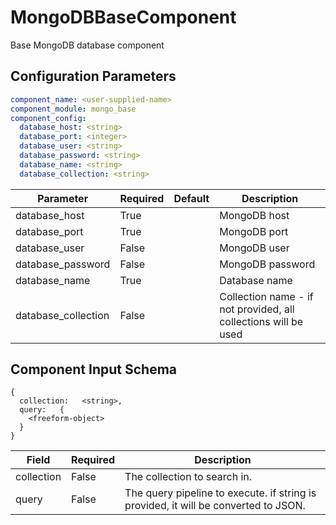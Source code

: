 # MongoDBBaseComponent

Base MongoDB database component

## Configuration Parameters

```yaml
component_name: <user-supplied-name>
component_module: mongo_base
component_config:
  database_host: <string>
  database_port: <integer>
  database_user: <string>
  database_password: <string>
  database_name: <string>
  database_collection: <string>
```

| Parameter | Required | Default | Description |
| --- | --- | --- | --- |
| database_host | True |  | MongoDB host |
| database_port | True |  | MongoDB port |
| database_user | False |  | MongoDB user |
| database_password | False |  | MongoDB password |
| database_name | True |  | Database name |
| database_collection | False |  | Collection name - if not provided, all collections will be used |


## Component Input Schema

```
{
  collection:   <string>,
  query:   {
    <freeform-object>
  }
}
```
| Field | Required | Description |
| --- | --- | --- |
| collection | False | The collection to search in. |
| query | False | The query pipeline to execute. if string is provided, it will be converted to JSON. |
